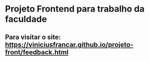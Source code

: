 # Projeto Frontend para trabalho da faculdade
## Para visitar o site: https://viniciusfrancar.github.io/projeto-front/feedback.html
